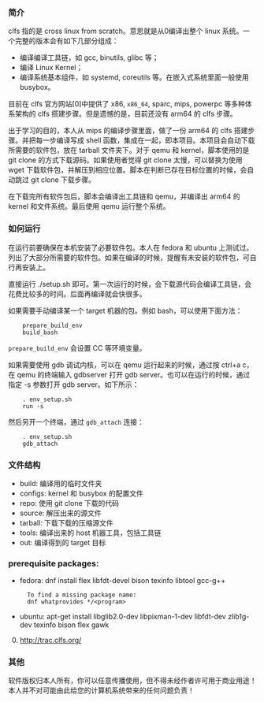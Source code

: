 ### 简介

clfs 指的是 cross linux from scratch。意思就是从0编译出整个 linux 系统。一个完整的版本会有如下几部分组成：

- 编译编译工具链，如 gcc, binutils, glibc 等；
- 编译 Linux Kernel；
- 编译系统基本组件，如 systemd, coreutils 等。在嵌入式系统里面一般使用 busybox。

目前在 clfs 官方网站[0]中提供了 x86, `x86_64`, sparc, mips, powerpc 等多种体系架构的 clfs 搭建步骤。但是遗憾的是，目前还没有 arm64 的 clfs 步骤。

出于学习的目的，本人从 mips 的编译步骤里面，做了一份 arm64 的 clfs 搭建步骤。并把每一步编译写成 shell 函数，集成在一起，即本项目。本项目会自动下载所需要的软件包，放在 tarball 文件夹下。对于 qemu 和 kernel，脚本使用的是 git clone 的方式下载源码。如果使用者觉得 git clone 太慢，可以替换为使用 wget 下载软件包，并解压到相应位置。脚本在判断已存在目标位置的时候，会自动跳过 git clone 下载步骤。

在下载完所有软件包后，脚本会编译出工具链和 qemu，并编译出 arm64 的 kernel 和文件系统。最后使用 qemu 运行整个系统。

### 如何运行

在运行前要确保在本机安装了必要软件包。本人在 fedora 和 ubuntu 上测试过。列出了大部分所需要的软件包。如果在编译的时候，提醒有未安装的软件包，可自行再安装上。

直接运行 ./setup.sh 即可。第一次运行的时候，会下载源代码会编译工具链，会花费比较多的时间。后面再编译就会快很多。

如果需要手动编译某一个 target 机器的包。例如 bash，可以使用下面方法：

        prepare_build_env
        build_bash

`prepare_build_env` 会设置 CC 等环境变量。

如果需要使用 gdb 调试内核，可以在 qemu 运行起来的时候，通过按 ctrl+a c，在 qemu 的终端输入 gdbserver 打开 gdb server。也可以在运行的时候，通过指定 -s 参数打开 gdb server。如下所示：

        . env_setup.sh
        run -s

然后另开一个终端，通过 `gdb_attach` 连接：

        . env_setup.sh
        gdb_attach

### 文件结构

- build: 编译用的临时文件夹
- configs: kernel 和 busybox 的配置文件
- repo: 使用 git clone 下载的代码
- source: 解压出来的源文件
- tarball: 下载下载的压缩源文件
- tools: 编译出来的 host 机器工具，包括工具链
- out: 编译得到的 target 目标

### prerequisite packages:

- fedora:
    dnf install flex libfdt-devel bison texinfo libtool gcc-g++

        To find a missing package name:
        dnf whatprovides */<program>
- ubuntu:
    apt-get install libglib2.0-dev libpixman-1-dev libfdt-dev zlib1g-dev texinfo bison flex gawk

0. http://trac.clfs.org/

### 其他

软件版权归本人所有，你可以任意传播使用，但不得未经作者许可用于商业用途！本人并不对可能由此给您的计算机系统带来的任何问题负责！
